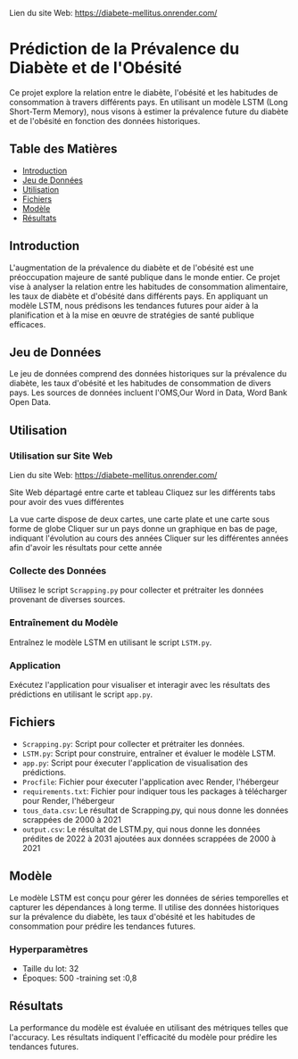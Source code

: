 Lien du site Web:
https://diabete-mellitus.onrender.com/

# Prédiction de la Prévalence du Diabète et de l'Obésité

Ce projet explore la relation entre le diabète, l'obésité et les habitudes de consommation à travers différents pays. En utilisant un modèle LSTM (Long Short-Term Memory), nous visons à estimer la prévalence future du diabète et de l'obésité en fonction des données historiques.

## Table des Matières

- [Introduction](#introduction)
- [Jeu de Données](#jeu-de-données)
- [Utilisation](#utilisation)
- [Fichiers](#fichiers)
- [Modèle](#modèle)
- [Résultats](#résultats)

## Introduction

L'augmentation de la prévalence du diabète et de l'obésité est une préoccupation majeure de santé publique dans le monde entier. Ce projet vise à analyser la relation entre les habitudes de consommation alimentaire, les taux de diabète et d'obésité dans différents pays. En appliquant un modèle LSTM, nous prédisons les tendances futures pour aider à la planification et à la mise en œuvre de stratégies de santé publique efficaces.

## Jeu de Données

Le jeu de données comprend des données historiques sur la prévalence du diabète, les taux d'obésité et les habitudes de consommation de divers pays. Les sources de données incluent l'OMS,Our Word in Data, Word Bank Open Data.

## Utilisation

### Utilisation sur Site Web

Lien du site Web:
https://diabete-mellitus.onrender.com/

Site Web départagé entre carte et tableau
Cliquez sur les différents tabs pour avoir des vues différentes

La vue carte dispose de deux cartes, une carte plate et une carte sous forme de globe
Cliquer sur un pays donne un graphique en bas de page, indiquant l'évolution au cours des années
Cliquer sur les différentes années afin d'avoir les résultats pour cette année

### Collecte des Données

Utilisez le script `Scrapping.py` pour collecter et prétraiter les données provenant de diverses sources.

### Entraînement du Modèle

Entraînez le modèle LSTM en utilisant le script `LSTM.py`.

### Application

Exécutez l'application pour visualiser et interagir avec les résultats des prédictions en utilisant le script `app.py`.

## Fichiers

- `Scrapping.py`: Script pour collecter et prétraiter les données.
- `LSTM.py`: Script pour construire, entraîner et évaluer le modèle LSTM.
- `app.py`: Script pour éxecuter l'application de visualisation des prédictions.
- `Procfile`: Fichier pour éxecuter l'application avec Render, l'hébergeur
- `requirements.txt`: Fichier pour indiquer tous les packages à télécharger pour Render, l'hébergeur
- `tous_data.csv`: Le résultat de Scrapping.py, qui nous donne les données scrappées de 2000 à 2021
- `output.csv`: Le résultat de LSTM.py, qui nous donne les données prédites de 2022 à 2031 ajoutées aux données scrappées de 2000 à 2021

## Modèle

Le modèle LSTM est conçu pour gérer les données de séries temporelles et capturer les dépendances à long terme. Il utilise des données historiques sur la prévalence du diabète, les taux d'obésité et les habitudes de consommation pour prédire les tendances futures.


### Hyperparamètres

- Taille du lot: 32
- Époques: 500
-training set :0,8

## Résultats

La performance du modèle est évaluée en utilisant des métriques  telles que l'accuracy. Les résultats indiquent l'efficacité du modèle pour prédire les tendances futures.



